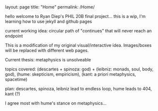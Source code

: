 layout: page
title: "Home"
permalink: /Home/

hello welcome to Ryan Diep's PHIL 20B final project... this is a wip, I'm learning how to use jekyll and github pages

current working idea: circular path of "continues" that will never reach an endpoint

This is a modification of my original visual/interactive idea. Images/boxes will be replaced with different web pages.

Current thesis: metaphysics is unsolveable

topics covered: (descartes + spinoza: god) + (leibniz: monads, soul, body, god), (hume: skepticism, empiricism), (kant: a priori metaphysics, spacetime)

plan: descartes, spinoza, leibniz lead to endless loop, hume leads to 404, kant (?)

I agree most with hume's stance on metaphysics...
